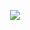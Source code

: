 <p align="center">
  <a href="https://skillicons.dev">
    <img src="https://skillicons.dev/icons?i=bash,linux,kali,redhat,appple,raspberrypi,mint,windows,azure,regex,py,powershell,postgres,html,css,notion,wordpress,figma,xd" />
  </a>
</p>
